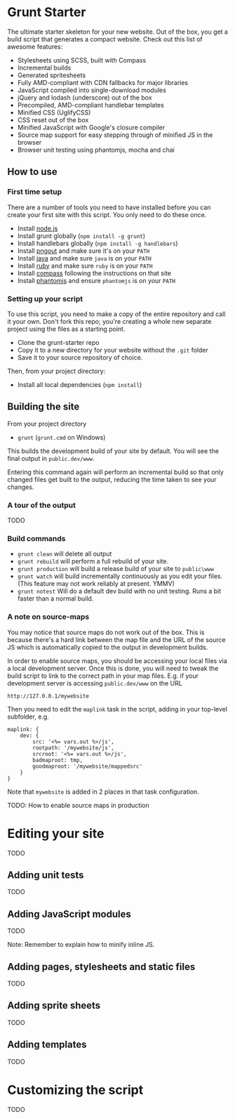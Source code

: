 Grunt Starter
=============

The ultimate starter skeleton for your new website. Out of the box, you get a build script that generates a compact website. Check out this list of awesome features:

- Stylesheets using SCSS, built with Compass
- Incremental builds
- Generated spritesheets
- Fully AMD-compliant with CDN fallbacks for major libraries
- JavaScript compiled into single-download modules
- jQuery and lodash (underscore) out of the box
- Precompiled, AMD-compliant handlebar templates
- Minified CSS (UglifyCSS)
- CSS reset out of the box
- Minified JavaScript with Google's closure compiler
- Source map support for easy stepping through of minified JS in the browser
- Browser unit testing using phantomjs, mocha and chai

How to use
----------

### First time setup

There are a number of tools you need to have installed before you can create your first site with this script. You only need to do these once.

- Install [node.js](http://nodejs.org/)
- Install grunt globally (`npm install -g grunt`)
- Install handlebars globally (`npm install -g handlebars`)
- Install [pngout](http://advsys.net/ken/utils.htm) and make sure it's on your `PATH`
- Install [java](http://www.oracle.com/technetwork/java/javase/downloads/index.html) and make sure `java` is on your `PATH`
- Install [ruby](http://www.ruby-lang.org) and make sure `ruby` is on your `PATH`
- Install [compass](http://compass-style.org/install/) following the instructions on that site
- Install [phantomjs](http://phantomjs.org/) and ensure `phantomjs` is on your `PATH`

### Setting up your script

To use this script, you need to make a copy of the entire repository and call it your own. Don't fork this repo; you're creating a whole new separate project using the files as a starting point.

- Clone the grunt-starter repo
- Copy it to a new directory for your website without the `.git` folder
- Save it to your source repository of choice.

Then, from your project directory:

- Install all local dependencies (`npm install`)

Building the site
-----------------

From your project directory

- `grunt` (`grunt.cmd` on Windows)

This builds the development build of your site by default. You will see the final output in `public.dev/www`.

Entering this command again will perform an incremental build so that only changed files get built to the output, reducing the time taken to see your changes.

### A tour of the output

TODO

### Build commands

- `grunt clean` will delete all output
- `grunt rebuild` will perform a full rebuild of your site.
- `grunt production` will build a release build of your site to `public\www`
- `grunt watch` will build incrementally continuously as you edit your files. (This feature may not work reliably at present. YMMV)
- `grunt notest` Will do a default dev build with no unit testing. Runs a bit faster than a normal build.

### A note on source-maps

You may notice that source maps do not work out of the box. This is because there's a hard link between the map file and the URL of the source JS which is automatically copied to the output in development builds.

In order to enable source maps, you should be accessing your local files via a local development server. Once this is done, you will need to tweak the build script to link to the correct path in your map files. E.g. if your development server is accessing `public.dev/www` on the URL

    http://127.0.0.1/mywebsite

Then you need to edit the `maplink` task in the script, adding in your top-level subfolder, e.g.

    maplink: {
        dev: {
            src: '<%= vars.out %>/js',
            rootpath: '/mywebsite/js',
            srcroot: '<%= vars.out %>/js',
            badmaproot: tmp,
            goodmaproot: '/mywebsite/mappedsrc'
        }
    }

Note that `mywebsite` is added in 2 places in that task configuration.

TODO: How to enable source maps in production

Editing your site
=================

TODO


Adding unit tests
-----------------

TODO

Adding JavaScript modules
-------------------------

TODO

Note: Remember to explain how to minify inline JS.


Adding pages, stylesheets and static files
------------------------------------------

TODO

Adding sprite sheets
--------------------

TODO

Adding templates
----------------

TODO

Customizing the script
======================

TODO
